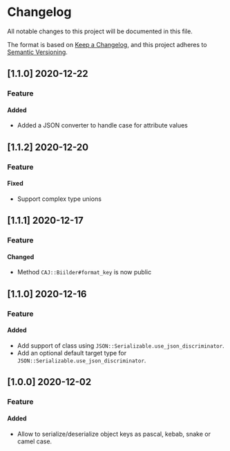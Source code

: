 # Changelog
All notable changes to this project will be documented in this file.

The format is based on [Keep a Changelog](https://keepachangelog.com/en/1.0.0/),
and this project adheres to [Semantic Versioning](https://semver.org/spec/v2.0.0.html).

## [1.1.0] 2020-12-22
### Feature
#### Added
- Added a JSON converter to handle case for attribute values

## [1.1.2] 2020-12-20
### Feature
#### Fixed
- Support complex type unions

## [1.1.1] 2020-12-17
### Feature
#### Changed
- Method `CAJ::Biilder#format_key` is now public

## [1.1.0] 2020-12-16
### Feature
#### Added
- Add support of class using `JSON::Serializable.use_json_discriminator`.
- Add an optional default target type for `JSON::Serializable.use_json_discriminator`. 

## [1.0.0] 2020-12-02
### Feature
#### Added
- Allow to serialize/deserialize object keys as pascal, kebab, snake or camel case.

